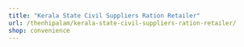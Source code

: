 ```yaml
---
title: "Kerala State Civil Suppliers Ration Retailer"
url: /thenhipalam/kerala-state-civil-suppliers-ration-retailer/
shop: convenience
---
```

